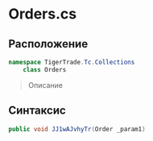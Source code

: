 
# Orders.cs
## Расположение
```csharp
namespace TigerTrade.Tc.Collections  
    class Orders
```

> Описание

## Синтаксис
```csharp
public void JJ1wAJvhyTr(Order _param1)
```
